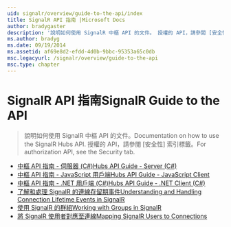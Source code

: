 ```yaml
---
uid: signalr/overview/guide-to-the-api/index
title: SignalR API 指南 |Microsoft Docs
author: bradygaster
description: '說明如何使用 SignalR 中樞 API 的文件。 授權的 API，請參閱 [安全性] 索引標籤。'
ms.author: bradyg
ms.date: 09/19/2014
ms.assetid: af69e8d2-efdd-4d0b-9bbc-95353a65c0db
msc.legacyurl: /signalr/overview/guide-to-the-api
msc.type: chapter
---
```

<a name="signalr-guide-to-the-api"></a><span data-ttu-id="d858f-104">SignalR API 指南</span><span class="sxs-lookup"><span data-stu-id="d858f-104">SignalR Guide to the API</span></span>
====================
> <span data-ttu-id="d858f-105">說明如何使用 SignalR 中樞 API 的文件。</span><span class="sxs-lookup"><span data-stu-id="d858f-105">Documentation on how to use the SignalR Hubs API.</span></span> <span data-ttu-id="d858f-106">授權的 API，請參閱 [安全性] 索引標籤。</span><span class="sxs-lookup"><span data-stu-id="d858f-106">For authorization API, see the Security tab.</span></span>


- [<span data-ttu-id="d858f-107">中樞 API 指南 - 伺服器 (C#)</span><span class="sxs-lookup"><span data-stu-id="d858f-107">Hubs API Guide - Server (C#)</span></span>](hubs-api-guide-server.md)
- [<span data-ttu-id="d858f-108">中樞 API 指南 - JavaScript 用戶端</span><span class="sxs-lookup"><span data-stu-id="d858f-108">Hubs API Guide - JavaScript Client</span></span>](hubs-api-guide-javascript-client.md)
- [<span data-ttu-id="d858f-109">中樞 API 指南 - .NET 用戶端 (C#)</span><span class="sxs-lookup"><span data-stu-id="d858f-109">Hubs API Guide - .NET Client (C#)</span></span>](hubs-api-guide-net-client.md)
- [<span data-ttu-id="d858f-110">了解和處理 SignalR 的連線存留期事件</span><span class="sxs-lookup"><span data-stu-id="d858f-110">Understanding and Handling Connection Lifetime Events in SignalR</span></span>](handling-connection-lifetime-events.md)
- [<span data-ttu-id="d858f-111">使用 SignalR 的群組</span><span class="sxs-lookup"><span data-stu-id="d858f-111">Working with Groups in SignalR</span></span>](working-with-groups.md)
- [<span data-ttu-id="d858f-112">將 SignalR 使用者對應至連線</span><span class="sxs-lookup"><span data-stu-id="d858f-112">Mapping SignalR Users to Connections</span></span>](mapping-users-to-connections.md)
